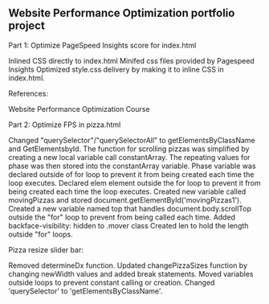 ## Website Performance Optimization portfolio project

Part 1: Optimize PageSpeed Insights score for index.html

Inlined CSS directly to index.html
Minifed css files provided by Pagespeed Insights
Optimized style.css delivery by making it to inline CSS in index.html.

References:

Website Performance Optimization Course

Part 2: Optimize FPS in pizza.html

Changed "querySelector"/"querySelectorAll" to getElementsByClassName and GetElementsbyId.
The function for scrolling pizzas was simplified by creating a new local variable call constantArray. The repeating values for phase was then stored into the constantArray variable.
Phase variable was declared outside of for loop to prevent it from being created each time the loop executes.
Declared elem element outside the for loop to prevent it from being created each time the loop executes.
Created new variable called movingPizzas and stored document.getElementById('movingPizzas1').
Created a new variable named top that handles document.body.scrollTop outside the "for" loop to prevent from being called each time.
Added backface-visibility: hidden to .mover class
Created len to hold the length outside "for" loops.

Pizza resize slider bar:

Removed determineDx function.
Updated changePizzaSizes function by changing newWidth values and added break statements.
Moved variables outside loops to prevent constant calling or creation.
Changed 'querySelector' to 'getElementsByClassName'. 



